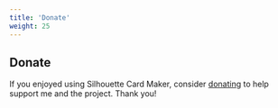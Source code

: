 ```yaml
---
title: 'Donate'
weight: 25
---
```


## Donate

If you enjoyed using Silhouette Card Maker, consider [donating](https://www.paypal.com/donate/?hosted_button_id=ZH2XCSLXERBW8) to help support me and the project. Thank you!